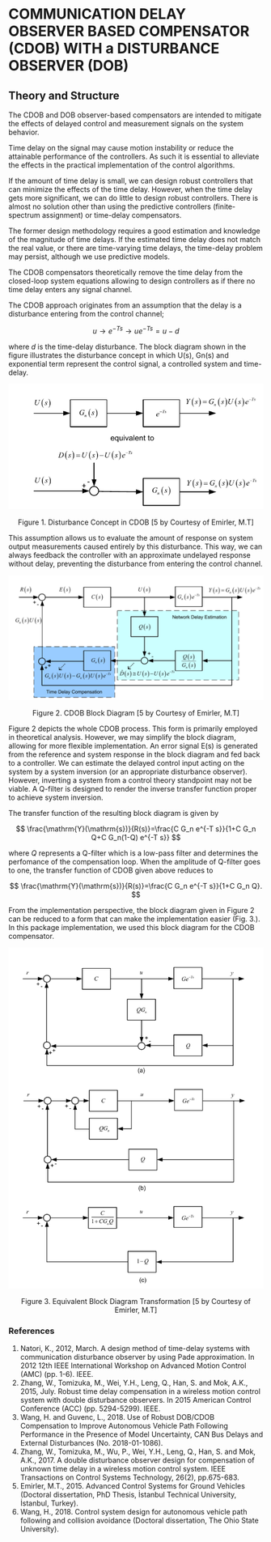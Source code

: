 # COMMUNICATION DELAY OBSERVER BASED COMPENSATOR (CDOB) WITH a DISTURBANCE OBSERVER (DOB)

## Theory and Structure

The CDOB and DOB observer-based compensators are intended to mitigate the effects of delayed control and
measurement signals on the system behavior.

Time delay on the signal may cause motion instability or reduce the attainable performance of the controllers. As
such it is essential to alleviate the effects in the practical implementation of the control algorithms.

If the amount of time delay is small, we can design robust controllers that can minimize the effects of the
time delay. However, when the time delay gets more significant, we can do little to design robust controllers. There is
almost no solution other than using the predictive controllers (finite-spectrum assignment) or
time-delay compensators.

The former design methodology requires a good estimation and knowledge of the magnitude of time delays. If the
estimated time delay does not match the real value, or there are time-varying time delays, the time-delay problem may
persist, although we use predictive models.

The CDOB compensators theoretically remove the time delay from the closed-loop system equations allowing to
design controllers as if there no time delay enters any signal channel.

The CDOB approach originates from an assumption that the delay is a disturbance entering from the control channel;

$$
u \rightarrow {e^{-Ts}} \rightarrow u e^{-Ts} = u - d
$$

where $d$ is the time-delay disturbance. The block diagram shown in the figure illustrates the disturbance concept
in which U(s), Gn(s) and exponential term represent the control signal, a controlled system and time-delay.

![](design/disturbance_concept.png)

<p style="text-align: center;">Figure 1. Disturbance Concept in CDOB [5 by Courtesy of Emirler, M.T] </p>

This assumption allows us to evaluate the amount of response on system output measurements caused entirely by this
disturbance. This way, we can always feedback the controller with an approximate undelayed response without delay,
preventing the disturbance from entering the control channel.

![img.png](design/CDOB_block_diagram.png)
<p style="text-align: center;">Figure 2. CDOB Block Diagram [5 by Courtesy of Emirler, M.T]  </p>

Figure 2 depicts the whole CDOB process. This form is primarily employed in theoretical analysis. However, we may
simplify the block diagram, allowing for more flexible implementation. An error signal E(s) is generated from the
reference and system response in the block diagram and fed back to a controller. We can estimate the delayed control
input acting on the system by a system inversion (or an appropriate
disturbance observer). However, inverting a system from a control theory standpoint may not be viable. A Q-filter is
designed to render the inverse transfer function proper to achieve system inversion.

The transfer function of the resulting block diagram is given by

$$
\frac{\mathrm{Y}(\mathrm{s})}{R(s)}=\frac{C G_n e^{-T s}}{1+C G_n Q+C G_n(1-Q) e^{-T s}}
$$

where $Q$ represents a Q-filter which is a low-pass filter and determines the perfomance of the compensation loop.
When the amplitude of Q-filter goes to one, the transfer function of CDOB given above reduces to

$$
\frac{\mathrm{Y}(\mathrm{s})}{R(s)}=\frac{C G_n e^{-T s}}{1+C G_n Q}.
$$

From the implementation perspective, the block diagram given in Figure 2 can be reduced to a form that can make the
implementation easier (Fig. 3.). In this package implementation, we used this block diagram for the CDOB compensator.

![img.png](design/block_diagram_reduction.png)
<p style="text-align: center;">Figure 3. Equivalent Block Diagram Transformation [5 by Courtesy of Emirler, M.T] </p>

### References

1. Natori, K., 2012, March. A design method of time-delay systems with communication disturbance observer by using Pade
   approximation. In 2012 12th IEEE International Workshop on Advanced Motion Control (AMC) (pp. 1-6). IEEE.
2. Zhang, W., Tomizuka, M., Wei, Y.H., Leng, Q., Han, S. and Mok, A.K., 2015, July. Robust time delay compensation in a
   wireless motion control system with double disturbance observers. In 2015 American Control Conference (ACC) (pp.
   5294-5299). IEEE.
3. Wang, H. and Guvenc, L., 2018. Use of Robust DOB/CDOB Compensation to Improve Autonomous
   Vehicle Path Following Performance in the Presence of Model Uncertainty, CAN Bus Delays and External Disturbances
   (No. 2018-01-1086).
4. Zhang, W., Tomizuka, M., Wu, P., Wei, Y.H., Leng, Q., Han, S. and Mok, A.K., 2017. A double disturbance observer
   design for compensation of unknown time delay in a wireless motion control system. IEEE Transactions on Control
   Systems Technology, 26(2), pp.675-683.
5. Emirler, M.T., 2015. Advanced Control Systems for Ground Vehicles (Doctoral dissertation, PhD Thesis, İstanbul
   Technical University, İstanbul, Turkey).
6. Wang, H., 2018. Control system design for autonomous vehicle path
   following and collision avoidance (Doctoral
   dissertation, The Ohio State University).
